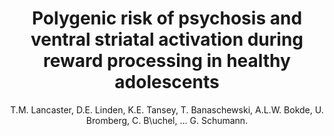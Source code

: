 ---
author: T.M. Lancaster, D.E. Linden, K.E. Tansey, T. Banaschewski, A.L.W. Bokde, U. Bromberg, C. B\uchel, ... G. Schumann.
title: Polygenic risk of psychosis and ventral striatal activation during reward processing in healthy adolescents
journal: JAMA Psychiatry
year: 2016
type: article
doi: 10.1001/jamapsychiatry.2016.1135
volume: 73
number: 8
---